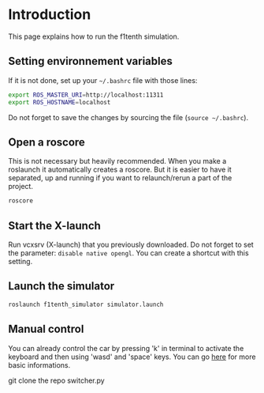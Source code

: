 # Introduction

This page explains how to run the f1tenth simulation.

## Setting environnement variables

If it is not done, set up your `~/.bashrc` file with those lines:
```sh
export ROS_MASTER_URI=http://localhost:11311
export ROS_HOSTNAME=localhost
```

Do not forget to save the changes by sourcing the file (`source ~/.bashrc`).

## Open a roscore

This is not necessary but heavily recommended. When you make a roslaunch it automatically creates a roscore. But it is easier to have it separated, up and running if you want to relaunch/rerun a part of the project.

```sh
roscore
```

## Start the X-launch

Run vcxsrv (X-launch) that you previously downloaded. Do not forget to set the parameter: `disable native opengl`. You can create a shortcut with this setting.

## Launch the simulator

```sh
roslaunch f1tenth_simulator simulator.launch 
```

## Manual control

You can already control the car by pressing 'k' in terminal to activate the keyboard and then using 'wasd' and 'space' keys. You can go [here](https://f1tenth.readthedocs.io/en/stable/going_forward/simulator/sim_use.html) for more basic informations.

git clone the repo
switcher.py